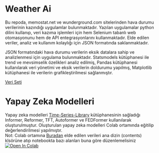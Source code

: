 # Weather Ai

Bu repoda, memostat.net ve wunderground.com sitelerinden hava durumu verilerinin kazındığı uygulamlar bulunmaktadır. Yazılan uygulamalar python dilini kullanıp, veri kazıma işlemleri için hem Selenium tabanlı web otomasyonunu hem de API entegrasyonlarını kullanmaktadır. Elde edilen veriler, analiz ve kullanım kolaylığı için JSON formatında saklanmaktadır.

JSON formatındaki hava durumu verilerin eksik datalara sahip ve analizlenmesi için uygulama bulunmaktadır. Statsmodels kütüphanesi ile trend ve mevsimselik özelikleri analiz edilmiş, Pandas kütüphanesi kullanılarak veri yönetimi  ve eksik verilerin doldurumu yapılmış, Matplotlib kütüphanesi ile verilerin grafikleştirilmesi sağlanmıştır.

[Veri Seti](https://drive.google.com/drive/folders/1iqY6zHObihoX9fCWXMg01quh8xI29JfK?usp=sharing)

# Yapay Zeka Modelleri
Yapay zeka modelleri [Time-Series-Library](https://github.com/thuml/Time-Series-Library) kütüphanesinin sağladığı Informer, Reformer, TFT, Autoformer ve FEDFormer kullanılarak oluşturulmuştur. Oluşturulan yapay zeka modelleri Colab ortamında eğitilip değerlendirilmesi yapılmıştır.  
Not: Colab ortamına [Buradan](https://drive.google.com/drive/folders/1iqY6zHObihoX9fCWXMg01quh8xI29JfK?usp=sharing) elde edilen verileri ana dizin (contents) klsörüne atıp notebookta bazı alanları buna göre düzenlemelisiniz
[![Open In Colab](https://colab.research.google.com/assets/colab-badge.svg)](https://colab.research.google.com/drive/18GSl5PtQnZrLj1NpByhLgINp7qCoh--a?usp=sharing)  


